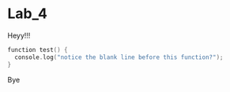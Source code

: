 # Lab_4

Heyy!!! 

```C
function test() {
  console.log("notice the blank line before this function?");
}
```
Bye

